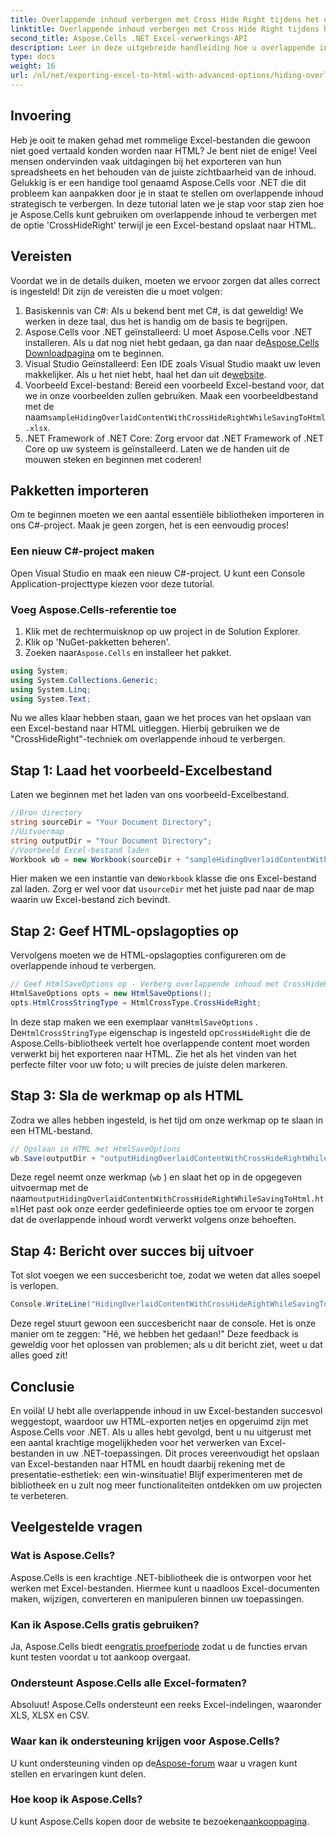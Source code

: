 ```yaml
---
title: Overlappende inhoud verbergen met Cross Hide Right tijdens het opslaan naar HTML
linktitle: Overlappende inhoud verbergen met Cross Hide Right tijdens het opslaan naar HTML
second_title: Aspose.Cells .NET Excel-verwerkings-API
description: Leer in deze uitgebreide handleiding hoe u overlappende inhoud in Excel kunt verbergen bij het opslaan naar HTML met behulp van Aspose.Cells voor .NET.
type: docs
weight: 16
url: /nl/net/exporting-excel-to-html-with-advanced-options/hiding-overlaid-content-with-cross-hide-right/
---
```

## Invoering
Heb je ooit te maken gehad met rommelige Excel-bestanden die gewoon niet goed vertaald konden worden naar HTML? Je bent niet de enige! Veel mensen ondervinden vaak uitdagingen bij het exporteren van hun spreadsheets en het behouden van de juiste zichtbaarheid van de inhoud. Gelukkig is er een handige tool genaamd Aspose.Cells voor .NET die dit probleem kan aanpakken door je in staat te stellen om overlappende inhoud strategisch te verbergen. In deze tutorial laten we je stap voor stap zien hoe je Aspose.Cells kunt gebruiken om overlappende inhoud te verbergen met de optie 'CrossHideRight' terwijl je een Excel-bestand opslaat naar HTML. 
## Vereisten
Voordat we in de details duiken, moeten we ervoor zorgen dat alles correct is ingesteld! Dit zijn de vereisten die u moet volgen:
1. Basiskennis van C#: Als u bekend bent met C#, is dat geweldig! We werken in deze taal, dus het is handig om de basis te begrijpen.
2.  Aspose.Cells voor .NET geïnstalleerd: U moet Aspose.Cells voor .NET installeren. Als u dat nog niet hebt gedaan, ga dan naar de[Aspose.Cells Downloadpagina](https://releases.aspose.com/cells/net/) om te beginnen.
3. Visual Studio Geïnstalleerd: Een IDE zoals Visual Studio maakt uw leven makkelijker. Als u het niet hebt, haal het dan uit de[website](https://visualstudio.microsoft.com/).
4.  Voorbeeld Excel-bestand: Bereid een voorbeeld Excel-bestand voor, dat we in onze voorbeelden zullen gebruiken. Maak een voorbeeldbestand met de naam`sampleHidingOverlaidContentWithCrossHideRightWhileSavingToHtml.xlsx`.
5. .NET Framework of .NET Core: Zorg ervoor dat .NET Framework of .NET Core op uw systeem is geïnstalleerd.
Laten we de handen uit de mouwen steken en beginnen met coderen! 
## Pakketten importeren
Om te beginnen moeten we een aantal essentiële bibliotheken importeren in ons C#-project. Maak je geen zorgen, het is een eenvoudig proces!
### Een nieuw C#-project maken
Open Visual Studio en maak een nieuw C#-project. U kunt een Console Application-projecttype kiezen voor deze tutorial.
### Voeg Aspose.Cells-referentie toe
1. Klik met de rechtermuisknop op uw project in de Solution Explorer.
2. Klik op 'NuGet-pakketten beheren'.
3.  Zoeken naar`Aspose.Cells` en installeer het pakket.
```csharp
using System;
using System.Collections.Generic;
using System.Linq;
using System.Text;
```

Nu we alles klaar hebben staan, gaan we het proces van het opslaan van een Excel-bestand naar HTML uitleggen. Hierbij gebruiken we de "CrossHideRight"-techniek om overlappende inhoud te verbergen.
## Stap 1: Laad het voorbeeld-Excelbestand
Laten we beginnen met het laden van ons voorbeeld-Excelbestand.
```csharp
//Bron directory
string sourceDir = "Your Document Directory";
//Uitvoermap
string outputDir = "Your Document Directory";
//Voorbeeld Excel-bestand laden
Workbook wb = new Workbook(sourceDir + "sampleHidingOverlaidContentWithCrossHideRightWhileSavingToHtml.xlsx");
```
 Hier maken we een instantie van de`Workbook` klasse die ons Excel-bestand zal laden. Zorg er wel voor dat u`sourceDir` met het juiste pad naar de map waarin uw Excel-bestand zich bevindt. 
## Stap 2: Geef HTML-opslagopties op
Vervolgens moeten we de HTML-opslagopties configureren om de overlappende inhoud te verbergen.
```csharp
// Geef HtmlSaveOptions op - Verberg overlappende inhoud met CrossHideRight tijdens het opslaan naar Html
HtmlSaveOptions opts = new HtmlSaveOptions();
opts.HtmlCrossStringType = HtmlCrossType.CrossHideRight;
```
 In deze stap maken we een exemplaar van`HtmlSaveOptions` . De`HtmlCrossStringType` eigenschap is ingesteld op`CrossHideRight` die de Aspose.Cells-bibliotheek vertelt hoe overlappende content moet worden verwerkt bij het exporteren naar HTML. Zie het als het vinden van het perfecte filter voor uw foto; u wilt precies de juiste delen markeren.
## Stap 3: Sla de werkmap op als HTML
Zodra we alles hebben ingesteld, is het tijd om onze werkmap op te slaan in een HTML-bestand.
```csharp
// Opslaan in HTML met HtmlSaveOptions
wb.Save(outputDir + "outputHidingOverlaidContentWithCrossHideRightWhileSavingToHtml.html", opts);
```
Deze regel neemt onze werkmap (`wb` ) en slaat het op in de opgegeven uitvoermap met de naam`outputHidingOverlaidContentWithCrossHideRightWhileSavingToHtml.html`Het past ook onze eerder gedefinieerde opties toe om ervoor te zorgen dat de overlappende inhoud wordt verwerkt volgens onze behoeften.
## Stap 4: Bericht over succes bij uitvoer
Tot slot voegen we een succesbericht toe, zodat we weten dat alles soepel is verlopen.
```csharp
Console.WriteLine("HidingOverlaidContentWithCrossHideRightWhileSavingToHtml executed successfully.");
```
Deze regel stuurt gewoon een succesbericht naar de console. Het is onze manier om te zeggen: "Hé, we hebben het gedaan!" Deze feedback is geweldig voor het oplossen van problemen; als u dit bericht ziet, weet u dat alles goed zit!

## Conclusie
En voilà! U hebt alle overlappende inhoud in uw Excel-bestanden succesvol weggestopt, waardoor uw HTML-exporten netjes en opgeruimd zijn met Aspose.Cells voor .NET. Als u alles hebt gevolgd, bent u nu uitgerust met een aantal krachtige mogelijkheden voor het verwerken van Excel-bestanden in uw .NET-toepassingen. 
Dit proces vereenvoudigt het opslaan van Excel-bestanden naar HTML en houdt daarbij rekening met de presentatie-esthetiek: een win-winsituatie! Blijf experimenteren met de bibliotheek en u zult nog meer functionaliteiten ontdekken om uw projecten te verbeteren.
## Veelgestelde vragen
### Wat is Aspose.Cells?
Aspose.Cells is een krachtige .NET-bibliotheek die is ontworpen voor het werken met Excel-bestanden. Hiermee kunt u naadloos Excel-documenten maken, wijzigen, converteren en manipuleren binnen uw toepassingen.
### Kan ik Aspose.Cells gratis gebruiken?
 Ja, Aspose.Cells biedt een[gratis proefperiode](https://releases.aspose.com/) zodat u de functies ervan kunt testen voordat u tot aankoop overgaat.
### Ondersteunt Aspose.Cells alle Excel-formaten?
Absoluut! Aspose.Cells ondersteunt een reeks Excel-indelingen, waaronder XLS, XLSX en CSV.
### Waar kan ik ondersteuning krijgen voor Aspose.Cells?
 U kunt ondersteuning vinden op de[Aspose-forum](https://forum.aspose.com/c/cells/9) waar u vragen kunt stellen en ervaringen kunt delen.
### Hoe koop ik Aspose.Cells?
 U kunt Aspose.Cells kopen door de website te bezoeken[aankooppagina](https://purchase.aspose.com/buy).
